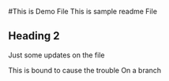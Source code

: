 #This is Demo File
This is sample readme File

## Heading 2
Just some updates on the file


This is bound to cause the trouble
On a branch
